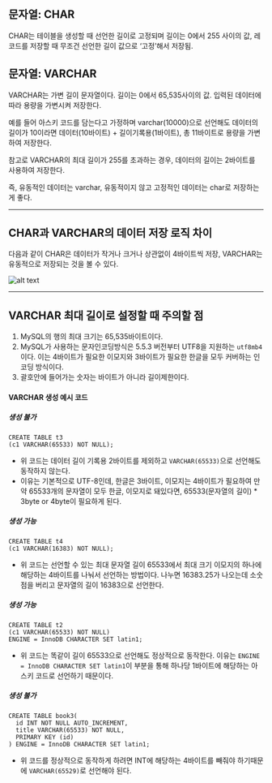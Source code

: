 ## 문자열: CHAR

CHAR는 테이블을 생성할 때 선언한 길이로 고정되며 길이는 0에서 255 사이의 값, 레코드를 저장할 때 무조건 선언한 길이 값으로 ‘고정’해서 저장됨.

## 문자열: VARCHAR

VARCHAR는 가변 길이 문자열이다. 길이는 0에서 65,535사이의 값. 입력된 데이터에 따라 용량을 가변시켜 저장한다.

예를 들어 아스키 코드를 담는다고 가정하며 varchar(10000)으로 선언해도 데이터의 길이가 10이라면 데이터(10바이트) + 길이기록용(1바이트), 총 11바이트로 용량을 가변하여 저장한다.

참고로 VARCHAR의 최대 길이가 255를 초과하는 경우, 데이터의 길이는 2바이트를 사용하여 저장한다.

즉, 유동적인 데이터는 varchar, 유동적이지 않고 고정적인 데이터는 char로 저장하는게 좋다.

---

## CHAR과 VARCHAR의 데이터 저장 로직 차이

다음과 같이 CHAR은 데이터가 작거나 크거나 상관없이 4바이트씩 저장, VARCHAR는 유동적으로 저장되는 것을 볼 수 있다.

![alt text](<스크린샷 2025-05-28 오후 12.43.34.png>)

---

## VARCHAR 최대 길이로 설정할 때 주의할 점

1. MySQL의 행의 최대 크기는 65,535바이트이다.
2. MySQL가 사용하는 문자인코딩방식은 5.5.3 버전부터 UTF8을 지원하는 `utf8mb4`이다. 이는 4바이트가 필요한 이모지와 3바이트가 필요한 한글을 모두 커버하는 인코딩 방식이다.
3. 괄호안에 들어가는 숫자는 바이트가 아니라 길이제한이다.

#### VARCHAR 생성 예시 코드

##### 생성 불가

```node
CREATE TABLE t3
(c1 VARCHAR(65533) NOT NULL);
```

- 위 코드는 데이터 길이 기록용 2바이트를 제외하고 `VARCHAR(65533)`으로 선언해도 동작하지 않는다.
- 이유는 기본적으로 UTF-8인데, 한글은 3바이트, 이모지는 4바이트가 필요하여 만약 65533개의 문자열이 모두 한글, 이모지로 돼있다면, 65533(문자열의 길이) \* 3byte or 4byte이 필요하게 된다.

##### 생성 가능

```node
CREATE TABLE t4
(c1 VARCHAR(16383) NOT NULL);
```

- 위 코드는 선언할 수 있는 최대 문자열 길이 65533에서 최대 크기 이모지의 하나에 해당하는 4바이트를 나눠서 선언하는 방법이다. 나누면 16383.25가 나오는데 소숫점을 버리고 문자열의 길이 16383으로 선언한다.

##### 생성 가능

```node
CREATE TABLE t2
(c1 VARCHAR(65533) NOT NULL)
ENGINE = InnoDB CHARACTER SET latin1;
```

- 위 코드는 똑같이 길이 65533으로 선언해도 정상적으로 동작한다. 이유는 `ENGINE = InnoDB CHARACTER SET latin1`이 부분을 통해 하나당 1바이트에 해당하는 아스키 코드로 선언하기 때문이다.

##### 생성 불가

```node
CREATE TABLE book3(
  id INT NOT NULL AUTO_INCREMENT,
  title VARCHAR(65533) NOT NULL,
  PRIMARY KEY (id)
) ENGINE = InnoDB CHARACTER SET latin1;
```

- 위 코드를 정상적으로 동작하게 하려면 INT에 해당하는 4바이트를 빼줘야 하기때문에 `VARCHAR(65529)`로 선언해야 된다.
